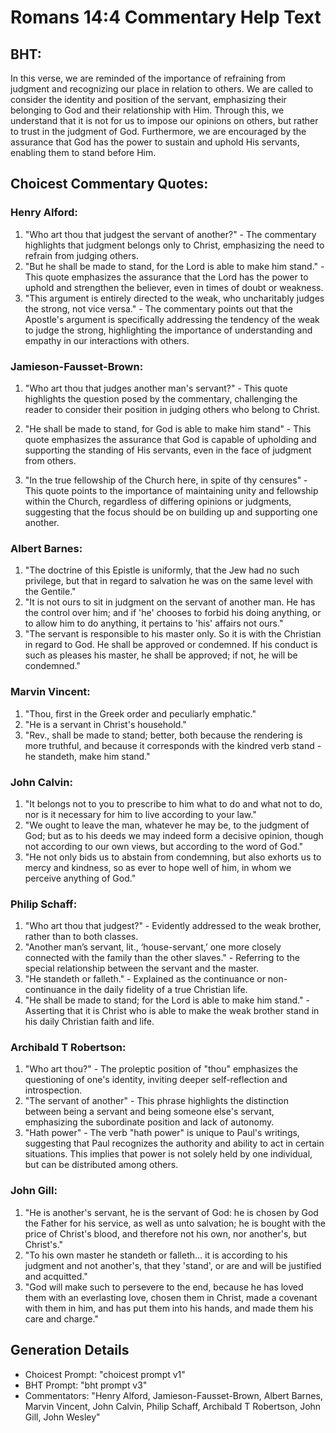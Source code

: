 # Romans 14:4 Commentary Help Text

## BHT:
In this verse, we are reminded of the importance of refraining from judgment and recognizing our place in relation to others. We are called to consider the identity and position of the servant, emphasizing their belonging to God and their relationship with Him. Through this, we understand that it is not for us to impose our opinions on others, but rather to trust in the judgment of God. Furthermore, we are encouraged by the assurance that God has the power to sustain and uphold His servants, enabling them to stand before Him.

## Choicest Commentary Quotes:
### Henry Alford:
1. "Who art thou that judgest the servant of another?" - The commentary highlights that judgment belongs only to Christ, emphasizing the need to refrain from judging others.
2. "But he shall be made to stand, for the Lord is able to make him stand." - This quote emphasizes the assurance that the Lord has the power to uphold and strengthen the believer, even in times of doubt or weakness.
3. "This argument is entirely directed to the weak, who uncharitably judges the strong, not vice versa." - The commentary points out that the Apostle's argument is specifically addressing the tendency of the weak to judge the strong, highlighting the importance of understanding and empathy in our interactions with others.

### Jamieson-Fausset-Brown:
1. "Who art thou that judges another man's servant?" - This quote highlights the question posed by the commentary, challenging the reader to consider their position in judging others who belong to Christ.

2. "He shall be made to stand, for God is able to make him stand" - This quote emphasizes the assurance that God is capable of upholding and supporting the standing of His servants, even in the face of judgment from others.

3. "In the true fellowship of the Church here, in spite of thy censures" - This quote points to the importance of maintaining unity and fellowship within the Church, regardless of differing opinions or judgments, suggesting that the focus should be on building up and supporting one another.

### Albert Barnes:
1. "The doctrine of this Epistle is uniformly, that the Jew had no such privilege, but that in regard to salvation he was on the same level with the Gentile."
2. "It is not ours to sit in judgment on the servant of another man. He has the control over him; and if 'he' chooses to forbid his doing anything, or to allow him to do anything, it pertains to 'his' affairs not ours."
3. "The servant is responsible to his master only. So it is with the Christian in regard to God. He shall be approved or condemned. If his conduct is such as pleases his master, he shall be approved; if not, he will be condemned."

### Marvin Vincent:
1. "Thou, first in the Greek order and peculiarly emphatic."
2. "He is a servant in Christ's household."
3. "Rev., shall be made to stand; better, both because the rendering is more truthful, and because it corresponds with the kindred verb stand - he standeth, make him stand."

### John Calvin:
1. "It belongs not to you to prescribe to him what to do and what not to do, nor is it necessary for him to live according to your law."
2. "We ought to leave the man, whatever he may be, to the judgment of God; but as to his deeds we may indeed form a decisive opinion, though not according to our own views, but according to the word of God."
3. "He not only bids us to abstain from condemning, but also exhorts us to mercy and kindness, so as ever to hope well of him, in whom we perceive anything of God."

### Philip Schaff:
1. "Who art thou that judgest?" - Evidently addressed to the weak brother, rather than to both classes.
2. "Another man’s servant, lit., ‘house-servant,’ one more closely connected with the family than the other slaves." - Referring to the special relationship between the servant and the master.
3. "He standeth or falleth." - Explained as the continuance or non-continuance in the daily fidelity of a true Christian life.
4. "He shall be made to stand; for the Lord is able to make him stand." - Asserting that it is Christ who is able to make the weak brother stand in his daily Christian faith and life.

### Archibald T Robertson:
1. "Who art thou?" - The proleptic position of "thou" emphasizes the questioning of one's identity, inviting deeper self-reflection and introspection.
2. "The servant of another" - This phrase highlights the distinction between being a servant and being someone else's servant, emphasizing the subordinate position and lack of autonomy.
3. "Hath power" - The verb "hath power" is unique to Paul's writings, suggesting that Paul recognizes the authority and ability to act in certain situations. This implies that power is not solely held by one individual, but can be distributed among others.

### John Gill:
1. "He is another's servant, he is the servant of God: he is chosen by God the Father for his service, as well as unto salvation; he is bought with the price of Christ's blood, and therefore not his own, nor another's, but Christ's."
2. "To his own master he standeth or falleth... it is according to his judgment and not another's, that they 'stand', or are and will be justified and acquitted."
3. "God will make such to persevere to the end, because he has loved them with an everlasting love, chosen them in Christ, made a covenant with them in him, and has put them into his hands, and made them his care and charge."


## Generation Details
- Choicest Prompt: "choicest prompt v1"
- BHT Prompt: "bht prompt v3"
- Commentators: "Henry Alford, Jamieson-Fausset-Brown, Albert Barnes, Marvin Vincent, John Calvin, Philip Schaff, Archibald T Robertson, John Gill, John Wesley"
